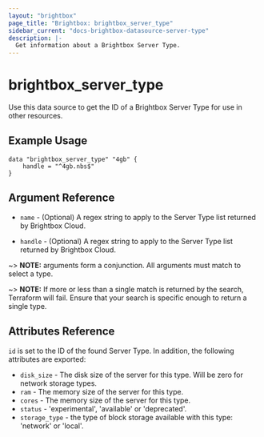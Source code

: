 ```yaml
---
layout: "brightbox"
page_title: "Brightbox: brightbox_server_type"
sidebar_current: "docs-brightbox-datasource-server-type"
description: |-
  Get information about a Brightbox Server Type.
---
```


# brightbox\_server\_type

Use this data source to get the ID of a Brightbox Server Type for use in other
resources.

## Example Usage

```hcl
data "brightbox_server_type" "4gb" {
	handle = "^4gb.nbs$"
}
```

## Argument Reference

* `name` - (Optional) A regex string to apply to the Server Type list returned
by Brightbox Cloud.

* `handle` - (Optional) A regex string to apply to the Server Type list
returned by Brightbox Cloud.

~> **NOTE:** arguments form a conjunction. All arguments must match to
select a type.

~> **NOTE:** If more or less than a single match is returned by the
search, Terraform will fail. Ensure that your search is specific enough
to return a single type.

## Attributes Reference

`id` is set to the ID of the found Server Type. In addition, the
following attributes are exported:

* `disk_size` - The disk size of the server for this type. Will be zero for network storage types.
* `ram` - The memory size of the server for this type.
* `cores` - The memory size of the server for this type.
* `status` - 'experimental', 'available' or 'deprecated'.
* `storage_type` - the type of block storage available with this type: 'network' or 'local'.
